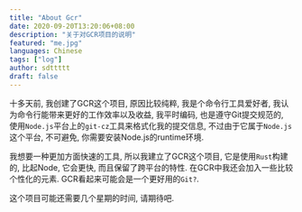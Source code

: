 ```yaml
---
title: "About Gcr"
date: 2020-09-20T13:20:06+08:00
description: "关于对GCR项目的说明"
featured: "me.jpg"
languages: Chinese
tags: ["log"]
author: sdttttt
draft: false
---
```


十多天前, 我创建了GCR这个项目, 原因比较纯粹, 
我是个命令行工具爱好者, 我认为命令行能带来更好的工作效率以及收益, 
我平时编码, 也是遵守Git提交规范的, 
使用`Node.js`平台上的`git-cz`工具来格式化我的提交信息, 
不过由于它属于`Node.js`这个平台, 不可避免, 你需要安装Node.js的runtime环境.

我想要一种更加方面快速的工具, 所以我建立了GCR这个项目, 
它是使用`Rust`构建的, 比起Node, 它会更快, 而且保留了跨平台的特性.
在GCR中我还会加入一些比较个性化的元素. GCR看起来可能会是一个更好用的`Git?`.

这个项目可能还需要几个星期的时间, 请期待吧.

